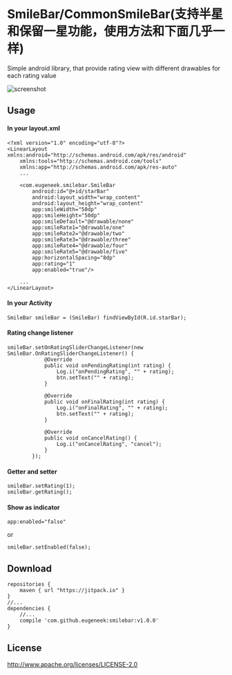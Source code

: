 # SmileBar/CommonSmileBar(支持半星和保留一星功能，使用方法和下面几乎一样)

Simple android library, that provide rating view with different drawables for each rating value

![screenshot](img/screenshot.png)

## Usage
#### In your layout.xml

    <?xml version="1.0" encoding="utf-8"?>
    <LinearLayout xmlns:android="http://schemas.android.com/apk/res/android"
        xmlns:tools="http://schemas.android.com/tools"
        xmlns:app="http://schemas.android.com/apk/res-auto"
        ...
        
        <com.eugeneek.smilebar.SmileBar
            android:id="@+id/starBar"
            android:layout_width="wrap_content"
            android:layout_height="wrap_content"
            app:smileWidth="50dp"
            app:smileHeight="50dp"
            app:smileDefault="@drawable/none"
            app:smileRate1="@drawable/one"
            app:smileRate2="@drawable/two"
            app:smileRate3="@drawable/three"
            app:smileRate4="@drawable/four"
            app:smileRate5="@drawable/five"
            app:horizontalSpacing="8dp"
            app:rating="1"
            app:enabled="true"/>
        
        ...
    </LinearLayout>

#### In your Activity

    SmileBar smileBar = (SmileBar) findViewById(R.id.starBar);
    
#### Rating change listener

    smileBar.setOnRatingSliderChangeListener(new SmileBar.OnRatingSliderChangeListener() {
                @Override
                public void onPendingRating(int rating) {
                    Log.i("onPendingRating", "" + rating);
                    btn.setText("" + rating);
                }
    
                @Override
                public void onFinalRating(int rating) {
                    Log.i("onFinalRating", "" + rating);
                    btn.setText("" + rating);
                }
    
                @Override
                public void onCancelRating() {
                    Log.i("onCancelRating", "cancel");
                }
            });
    
#### Getter and setter

    smileBar.setRating(1);
    smileBar.getRating();
    
#### Show as indicator

    app:enabled="false"
or

    smileBar.setEnabled(false);
    
## Download

    repositories {
        maven { url "https://jitpack.io" }
    }
    //...
    dependencies {
        //...
        compile 'com.github.eugeneek:smilebar:v1.0.0'
    }

## License

http://www.apache.org/licenses/LICENSE-2.0
